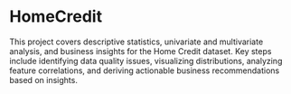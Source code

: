 # HomeCredit
This project covers descriptive statistics, univariate and multivariate analysis, and business insights for the Home Credit dataset. Key steps include identifying data quality issues, visualizing distributions, analyzing feature correlations, and deriving actionable business recommendations based on insights.
